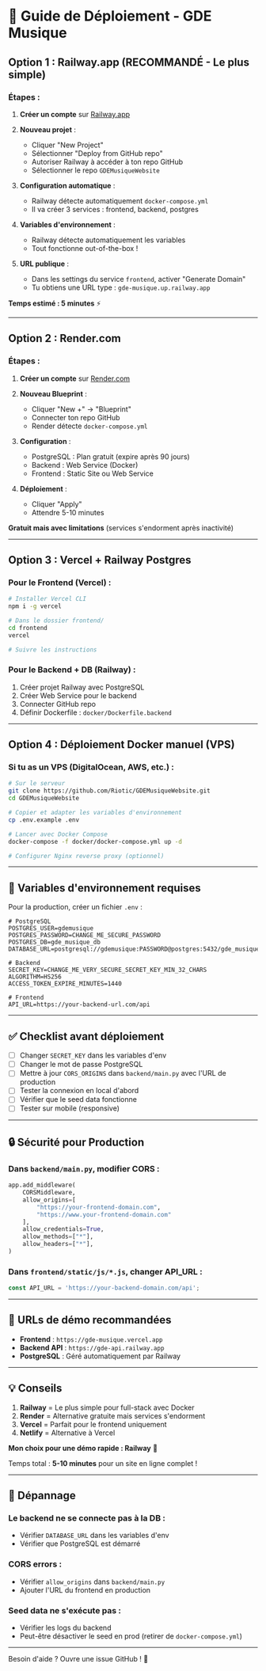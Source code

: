 # 🚀 Guide de Déploiement - GDE Musique

## Option 1 : Railway.app (RECOMMANDÉ - Le plus simple)

### Étapes :

1. **Créer un compte** sur [Railway.app](https://railway.app)

2. **Nouveau projet** :
   - Cliquer "New Project"
   - Sélectionner "Deploy from GitHub repo"
   - Autoriser Railway à accéder à ton repo GitHub
   - Sélectionner le repo `GDEMusiqueWebsite`

3. **Configuration automatique** :
   - Railway détecte automatiquement `docker-compose.yml`
   - Il va créer 3 services : frontend, backend, postgres

4. **Variables d'environnement** :
   - Railway détecte automatiquement les variables
   - Tout fonctionne out-of-the-box !

5. **URL publique** :
   - Dans les settings du service `frontend`, activer "Generate Domain"
   - Tu obtiens une URL type : `gde-musique.up.railway.app`

**Temps estimé : 5 minutes** ⚡

---

## Option 2 : Render.com

### Étapes :

1. **Créer un compte** sur [Render.com](https://render.com)

2. **Nouveau Blueprint** :
   - Cliquer "New +" → "Blueprint"
   - Connecter ton repo GitHub
   - Render détecte `docker-compose.yml`

3. **Configuration** :
   - PostgreSQL : Plan gratuit (expire après 90 jours)
   - Backend : Web Service (Docker)
   - Frontend : Static Site ou Web Service

4. **Déploiement** :
   - Cliquer "Apply"
   - Attendre 5-10 minutes

**Gratuit mais avec limitations** (services s'endorment après inactivité)

---

## Option 3 : Vercel + Railway Postgres

### Pour le Frontend (Vercel) :

```bash
# Installer Vercel CLI
npm i -g vercel

# Dans le dossier frontend/
cd frontend
vercel

# Suivre les instructions
```

### Pour le Backend + DB (Railway) :

1. Créer projet Railway avec PostgreSQL
2. Créer Web Service pour le backend
3. Connecter GitHub repo
4. Définir Dockerfile : `docker/Dockerfile.backend`

---

## Option 4 : Déploiement Docker manuel (VPS)

### Si tu as un VPS (DigitalOcean, AWS, etc.) :

```bash
# Sur le serveur
git clone https://github.com/Riotic/GDEMusiqueWebsite.git
cd GDEMusiqueWebsite

# Copier et adapter les variables d'environnement
cp .env.example .env

# Lancer avec Docker Compose
docker-compose -f docker/docker-compose.yml up -d

# Configurer Nginx reverse proxy (optionnel)
```

---

## 📝 Variables d'environnement requises

Pour la production, créer un fichier `.env` :

```env
# PostgreSQL
POSTGRES_USER=gdemusique
POSTGRES_PASSWORD=CHANGE_ME_SECURE_PASSWORD
POSTGRES_DB=gde_musique_db
DATABASE_URL=postgresql://gdemusique:PASSWORD@postgres:5432/gde_musique_db

# Backend
SECRET_KEY=CHANGE_ME_VERY_SECURE_SECRET_KEY_MIN_32_CHARS
ALGORITHM=HS256
ACCESS_TOKEN_EXPIRE_MINUTES=1440

# Frontend
API_URL=https://your-backend-url.com/api
```

---

## ✅ Checklist avant déploiement

- [ ] Changer `SECRET_KEY` dans les variables d'env
- [ ] Changer le mot de passe PostgreSQL
- [ ] Mettre à jour `CORS_ORIGINS` dans `backend/main.py` avec l'URL de production
- [ ] Tester la connexion en local d'abord
- [ ] Vérifier que le seed data fonctionne
- [ ] Tester sur mobile (responsive)

---

## 🔒 Sécurité pour Production

### Dans `backend/main.py`, modifier CORS :

```python
app.add_middleware(
    CORSMiddleware,
    allow_origins=[
        "https://your-frontend-domain.com",
        "https://www.your-frontend-domain.com"
    ],
    allow_credentials=True,
    allow_methods=["*"],
    allow_headers=["*"],
)
```

### Dans `frontend/static/js/*.js`, changer API_URL :

```javascript
const API_URL = 'https://your-backend-domain.com/api';
```

---

## 🎯 URLs de démo recommandées

- **Frontend** : `https://gde-musique.vercel.app`
- **Backend API** : `https://gde-api.railway.app`
- **PostgreSQL** : Géré automatiquement par Railway

---

## 💡 Conseils

1. **Railway** = Le plus simple pour full-stack avec Docker
2. **Render** = Alternative gratuite mais services s'endorment
3. **Vercel** = Parfait pour le frontend uniquement
4. **Netlify** = Alternative à Vercel

**Mon choix pour une démo rapide : Railway** 🚂

Temps total : **5-10 minutes** pour un site en ligne complet !

---

## 🐛 Dépannage

### Le backend ne se connecte pas à la DB :
- Vérifier `DATABASE_URL` dans les variables d'env
- Vérifier que PostgreSQL est démarré

### CORS errors :
- Vérifier `allow_origins` dans `backend/main.py`
- Ajouter l'URL du frontend en production

### Seed data ne s'exécute pas :
- Vérifier les logs du backend
- Peut-être désactiver le seed en prod (retirer de `docker-compose.yml`)

---

Besoin d'aide ? Ouvre une issue GitHub ! 🚀
